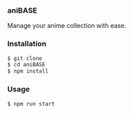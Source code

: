### aniBASE

Manage your anime collection with ease.

### Installation

```bash
$ git clone
$ cd aniBASE
$ npm install
```

### Usage

```bash
$ npm run start
```
